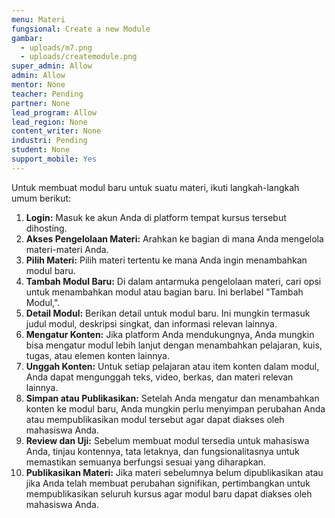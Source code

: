 ```yaml
---
menu: Materi
fungsional: Create a new Module
gambar:
  - uploads/m7.png
  - uploads/createmodule.png
super_admin: Allow
admin: Allow
mentor: None
teacher: Pending
partner: None
lead_program: Allow
lead_region: None
content_writer: None
industri: Pending
student: None
support_mobile: Yes
---
```

Untuk membuat modul baru untuk suatu materi, ikuti langkah-langkah umum berikut:

1. **Login:** Masuk ke akun Anda di platform tempat kursus tersebut dihosting.
2. **Akses Pengelolaan Materi:** Arahkan ke bagian di mana Anda mengelola materi-materi Anda.
3. **Pilih Materi:** Pilih materi tertentu ke mana Anda ingin menambahkan modul baru.
4. **Tambah Modul Baru:** Di dalam antarmuka pengelolaan materi, cari opsi untuk menambahkan modul atau bagian baru. Ini berlabel "Tambah Modul,".
5. **Detail Modul:** Berikan detail untuk modul baru. Ini mungkin termasuk judul modul, deskripsi singkat, dan informasi relevan lainnya.
6. **Mengatur Konten:** Jika platform Anda mendukungnya, Anda mungkin bisa mengatur modul lebih lanjut dengan menambahkan pelajaran, kuis, tugas, atau elemen konten lainnya.
7. **Unggah Konten:** Untuk setiap pelajaran atau item konten dalam modul, Anda dapat mengunggah teks, video, berkas, dan materi relevan lainnya.
8. **Simpan atau Publikasikan:** Setelah Anda mengatur dan menambahkan konten ke modul baru, Anda mungkin perlu menyimpan perubahan Anda atau mempublikasikan modul tersebut agar dapat diakses oleh mahasiswa Anda.
9. **Review dan Uji:** Sebelum membuat modul tersedia untuk mahasiswa Anda, tinjau kontennya, tata letaknya, dan fungsionalitasnya untuk memastikan semuanya berfungsi sesuai yang diharapkan.
10. **Publikasikan Materi:** Jika materi sebelumnya belum dipublikasikan atau jika Anda telah membuat perubahan signifikan, pertimbangkan untuk mempublikasikan seluruh kursus agar modul baru dapat diakses oleh mahasiswa Anda.